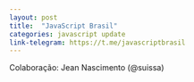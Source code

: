 ```yaml
---
layout: post
title:  "JavaScript Brasil"
categories: javascript update
link-telegram: https://t.me/javascriptbrasil
---
```

Colaboração: Jean Nascimento (@suissa)